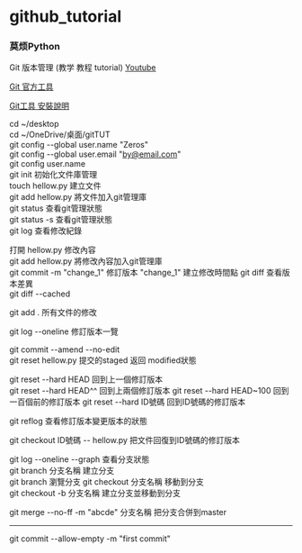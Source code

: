 # github_tutorial

### 莫烦Python
Git 版本管理 (教学 教程 tutorial) [Youtube](https://www.youtube.com/watch?v=kQSzft2Jj8Y&list=PLXO45tsB95cKysjmSNln65YoUt9lwEl7-&ab_channel=%E8%8E%AB%E7%83%A6Python)

[Git 官方工具](https://git-scm.com/downloads)

[Git工具 安裝說明](https://mofanpy.com/tutorials/others/git/)

cd ~/desktop  
cd ~/OneDrive/桌面/gitTUT  
git config --global user.name "Zeros"  
git config --global user.email "by@email.com"  
git config user.name  
git init  初始化文件庫管理  
touch hellow.py  建立文件  
git add hellow.py  將文件加入git管理庫  
git status  查看git管理狀態  
git status -s  查看git管理狀態  
git log  查看修改紀錄  

打開 hellow.py 修改內容  
git add hellow.py  將修改內容加入git管理庫  
git commit -m "change_1"  修訂版本 "change_1" 建立修改時間點
git diff  查看版本差異  
git diff --cached  

git add .  所有文件的修改

git log --oneline  修訂版本一覽  

git commit --amend --no-edit  
git reset hellow.py 提交的staged 返回 modified狀態  

git reset --hard HEAD  回到上一個修訂版本  
git reset --hard HEAD^^  回到上兩個修訂版本 
git reset --hard HEAD~100  回到一百個前的修訂版本 
git reset --hard ID號碼  回到ID號碼的修訂版本  

git reflog  查看修訂版本變更版本的狀態  

git checkout ID號碼 -- hellow.py  把文件回復到ID號碼的修訂版本  

git log --oneline  --graph  查看分支狀態  
git branch 分支名稱  建立分支  
git branch  瀏覽分支 
git checkout 分支名稱  移動到分支  
git checkout -b 分支名稱  建立分支並移動到分支  

git merge --no-ff -m "abcde" 分支名稱  把分支合併到master  


-----
git commit --allow-empty -m "first commit"  





